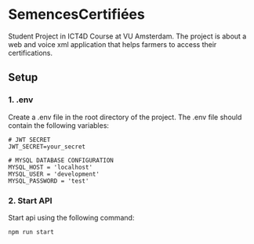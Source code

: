 # SemencesCertifiées

Student Project in ICT4D Course at VU Amsterdam. The project is about a web and voice xml application that helps farmers to access their certifications. 

## Setup

### 1. .env

Create a .env file in the root directory of the project. The .env file should contain the following variables:

```
# JWT SECRET
JWT_SECRET=your_secret

# MYSQL DATABASE CONFIGURATION
MYSQL_HOST = 'localhost'
MYSQL_USER = 'development'
MYSQL_PASSWORD = 'test'
```

### 2. Start API

Start api using the following command:

```
npm run start
```
